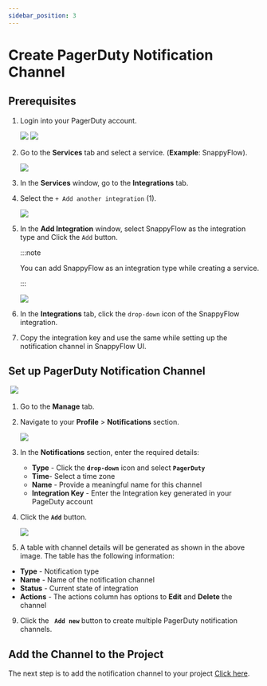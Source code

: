 ```yaml
---
sidebar_position: 3 
---
```

# Create PagerDuty Notification Channel 
## Prerequisites

1. Login into your PagerDuty account.

   <img src="/img/Notifications/pagerduty/image_1.png" />

   <img src="/img/Notifications/pagerduty/image_2.png" />

2. Go to the **Services** tab and select a service. (**Example**: SnappyFlow).

   <img src="/img/Notifications/pagerduty/image_4.png" />

3. In the **Services** window, go to the **Integrations** tab.

4. Select the `+ Add another integration` (1).

   <img src="/img/Notifications/pagerduty/image_6.png" />

5. In the **Add Integration** window, select SnappyFlow as the integration type and Click the `Add` button.

   :::note

     You can add SnappyFlow as an integration type while creating a service.

   :::

   <img src="/img/Notifications/pagerduty/image_5.png" />

6. In the **Integrations** tab, click the `drop-down` icon of the SnappyFlow integration.

7. Copy the integration key and use the same while setting up the notification channel in SnappyFlow UI.

   

## Set up PagerDuty Notification Channel

​       <img src="/img/Notifications/pagerduty/image_7.png" />

1. Go to the **Manage** tab.

2. Navigate to your **Profile** > **Notifications** section.

   <img src="/img/Notifications/pagerduty/image_8.png" />

3. In the **Notifications** section, enter the required details: 

   - **Type** - Click the **`drop-down`** icon and select **`PagerDuty`**
   - **Time**- Select a time zone
   - **Name** - Provide a meaningful name for this channel
   - **Integration Key** - Enter the Integration key generated in your PageDuty account

4. Click the **`Add`** button. 

   <img src="/img/Notifications/pagerduty/image_9.png" />

5. A table with channel details will be generated as shown in the above image. The table has the following information:

- **Type** - Notification type
- **Name** - Name of the notification channel
- **Status** - Current state of integration
- **Actions** - The actions column has options to **Edit** and **Delete** the channel

9. Click the **` Add new`** button to create multiple PagerDuty notification channels.

## Add the Channel to the Project

The next step is to add the notification channel to your project [Click here](/docs/sidebar-snappyflow-saas/Alerts_notifications/Notifications/Map_Notification_Alerts/map_projects_to_channels).
